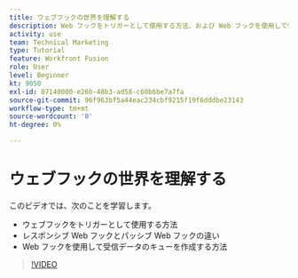 ```yaml
---
title: ウェブフックの世界を理解する
description: Web フックをトリガーとして使用する方法、および Web フックを使用して受信データのキューを作成する方法について、 [!DNL Adobe Workfront Fusion].
activity: use
team: Technical Marketing
type: Tutorial
feature: Workfront Fusion
role: User
level: Beginner
kt: 9050
exl-id: 87140000-e26b-48b3-ad58-c60b6be7a7fa
source-git-commit: 96f963bf5a44eac234cbf9215f19f6dddbe23143
workflow-type: tm+mt
source-wordcount: '0'
ht-degree: 0%

---
```


# ウェブフックの世界を理解する

このビデオでは、次のことを学習します。

* ウェブフックをトリガーとして使用する方法
* レスポンシブ Web フックとパッシブ Web フックの違い
* Web フックを使用して受信データのキューを作成する方法

>[!VIDEO](https://video.tv.adobe.com/v/335291/?quality=12)
